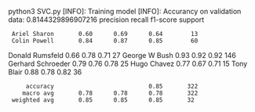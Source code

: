 python3 SVC.py
[INFO]: Training model
[INFO]: Accurancy on validation data: 0.8144329896907216
                   precision    recall  f1-score   support

     Ariel Sharon       0.60      0.69      0.64        13
     Colin Powell       0.84      0.87      0.85        60
  Donald Rumsfeld       0.66      0.78      0.71        27
    George W Bush       0.93      0.92      0.92       146
Gerhard Schroeder       0.79      0.76      0.78        25
      Hugo Chavez       0.77      0.67      0.71        15
       Tony Blair       0.88      0.78      0.82        36

         accuracy                           0.85       322
        macro avg       0.78      0.78      0.78       322
     weighted avg       0.85      0.85      0.85       32